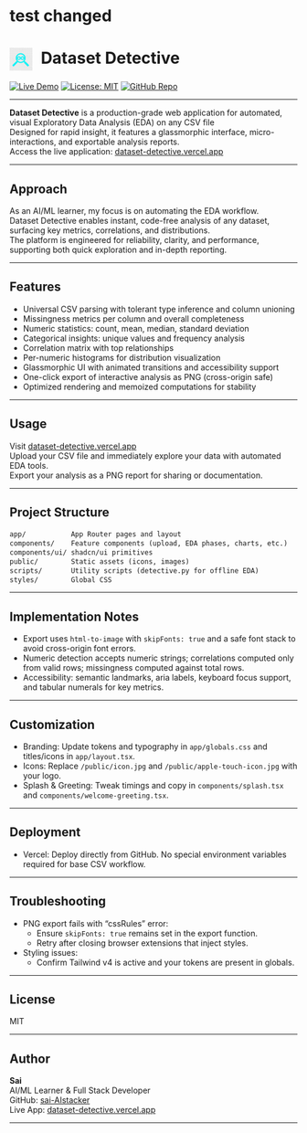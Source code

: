# test changed
# <img src="public/icon.jpg" alt="Dataset Detective Logo" width="40" height="40" style="vertical-align:middle;margin-right:8px;"> Dataset Detective

[![Live Demo](https://img.shields.io/badge/demo-online-brightgreen?style=flat-square)](https://dataset-detective.vercel.app/)
[![License: MIT](https://img.shields.io/badge/license-MIT-blue.svg?style=flat-square)](LICENSE)
[![GitHub Repo](https://img.shields.io/badge/GitHub-Dataset--Detector-black?style=flat-square)](https://github.com/sai-AIstacker/Dataset-Detector)

---

**Dataset Detective** is a production-grade web application for automated, visual Exploratory Data Analysis (EDA) on any CSV file  
Designed for rapid insight, it features a glassmorphic interface, micro-interactions, and exportable analysis reports.  
Access the live application: [dataset-detective.vercel.app](https://dataset-detective.vercel.app/)

---

## Approach

As an AI/ML learner, my focus is on automating the EDA workflow.  
Dataset Detective enables instant, code-free analysis of any dataset, surfacing key metrics, correlations, and distributions.  
The platform is engineered for reliability, clarity, and performance, supporting both quick exploration and in-depth reporting.

---

## Features

- Universal CSV parsing with tolerant type inference and column unioning
- Missingness metrics per column and overall completeness
- Numeric statistics: count, mean, median, standard deviation
- Categorical insights: unique values and frequency analysis
- Correlation matrix with top relationships
- Per-numeric histograms for distribution visualization
- Glassmorphic UI with animated transitions and accessibility support
- One-click export of interactive analysis as PNG (cross-origin safe)
- Optimized rendering and memoized computations for stability

---

## Usage

Visit [dataset-detective.vercel.app](https://dataset-detective.vercel.app/)  
Upload your CSV file and immediately explore your data with automated EDA tools.  
Export your analysis as a PNG report for sharing or documentation.

---

## Project Structure

```
app/           App Router pages and layout
components/    Feature components (upload, EDA phases, charts, etc.)
components/ui/ shadcn/ui primitives
public/        Static assets (icons, images)
scripts/       Utility scripts (detective.py for offline EDA)
styles/        Global CSS
```

---

## Implementation Notes

- Export uses `html-to-image` with `skipFonts: true` and a safe font stack to avoid cross-origin font errors.
- Numeric detection accepts numeric strings; correlations computed only from valid rows; missingness computed against total rows.
- Accessibility: semantic landmarks, aria labels, keyboard focus support, and tabular numerals for key metrics.

---

## Customization

- Branding: Update tokens and typography in `app/globals.css` and titles/icons in `app/layout.tsx`.
- Icons: Replace `/public/icon.jpg` and `/public/apple-touch-icon.jpg` with your logo.
- Splash & Greeting: Tweak timings and copy in `components/splash.tsx` and `components/welcome-greeting.tsx`.

---

## Deployment

- Vercel: Deploy directly from GitHub. No special environment variables required for base CSV workflow.

---

## Troubleshooting

- PNG export fails with “cssRules” error:
  - Ensure `skipFonts: true` remains set in the export function.
  - Retry after closing browser extensions that inject styles.
- Styling issues:
  - Confirm Tailwind v4 is active and your tokens are present in globals.

---

## License

MIT

---

## Author

**Sai**  
AI/ML Learner & Full Stack Developer  
GitHub: [sai-AIstacker](https://github.com/sai-AIstacker)  
Live App: [dataset-detective.vercel.app](https://dataset-detective.vercel.app/)

---